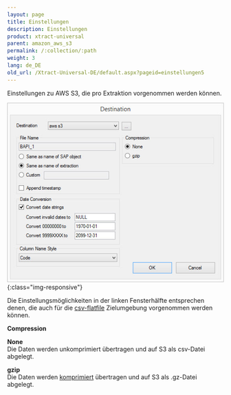 ```yaml
---
layout: page
title: Einstellungen
description: Einstellungen
product: xtract-universal
parent: amazon_aws_s3
permalink: /:collection/:path
weight: 3
lang: de_DE
old_url: /Xtract-Universal-DE/default.aspx?pageid=einstellungen5
---
```


Einstellungen zu AWS S3, die pro Extraktion vorgenommen werden können.

![XU_S3_DestinationEinstellungen](/img/content/XU_S3_DestinationEinstellungen.jpg){:class="img-responsive"}


Die Einstellungsmöglichkeiten in der linken Fensterhälfte entsprechen denen, die auch für die [csv-flatfile](../zielumgebungen/csv-einstellungen-der-zielumgebung) Zielumgebung vorgenommen werden können.

**Compression**

**None**<br>
Die Daten werden unkomprimiert übertragen und auf S3 als csv-Datei abgelegt.

**gzip**<br>
Die Daten werden [komprimiert](http://www.gzip.org/) übertragen und auf S3 als .gz-Datei abgelegt.
